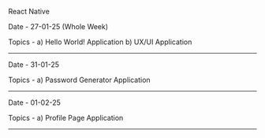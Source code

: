 React Native

Date - 27-01-25 (Whole Week)

Topics - a) Hello World! Application b) UX/UI Application

--------------

Date - 31-01-25

Topics - a) Password Generator Application

--------------

Date - 01-02-25

Topics - a) Profile Page Application

--------------

